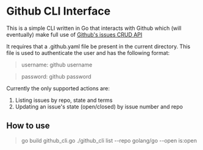 # Github CLI Interface

This is a simple CLI written in Go that interacts with Github which (will eventually)  make full use of [Github's issues CRUD API](https://developer.github.com/v3/issues/)

It requires that a .github.yaml file be present in the current directory. This file is used to authenticate the user and has the following format:

> username: github username

> password: github password

Currently the only supported actions are:
1. Listing issues by repo, state and terms
2. Updating an issue's state (open/closed) by issue number and repo

## How to use

> go build github_cli.go
> ./github_cli list --repo golang/go --open is:open
